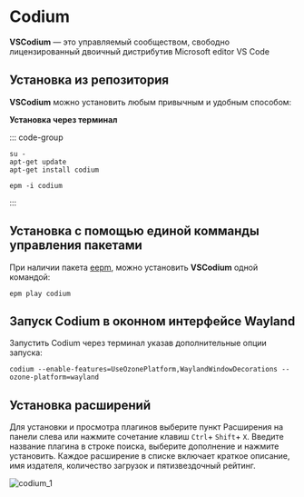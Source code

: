 # Codium

**VSCodium** — это управляемый сообществом, свободно лицензированный двоичный дистрибутив Microsoft editor VS Code

## Установка из репозитория 

**VSCodium** можно установить любым привычным и удобным способом:

**Установка через терминал**

::: code-group

```shell[apt-get]
su -
apt-get update
apt-get install codium
```
```shell[epm]
epm -i codium
```
:::

## Установка c помощью единой комманды управления пакетами

При наличии пакета [eepm](/epm), можно установить **VSCodium** одной командой:

```shell
epm play codium
```

## Запуск Codium в оконном интерфейсе Wayland

Запустить Codium через терминал указав дополнительные опции запуска:

```shell
codium --enable-features=UseOzonePlatform,WaylandWindowDecorations --ozone-platform=wayland

```


## Установка расширений

Для установки и просмотра плагинов выберите пункт Расширения на панели слева или нажмите сочетание клавиш `Ctrl`+ `Shift`+ `X`.
Введите название плагина в строке поиска, выберите дополнение и нажмите установить.
Каждое расширение в списке включает краткое описание, имя издателя, количество загрузок и пятизвездочный рейтинг.

![codium_1](/codium/codium_1.gif)
